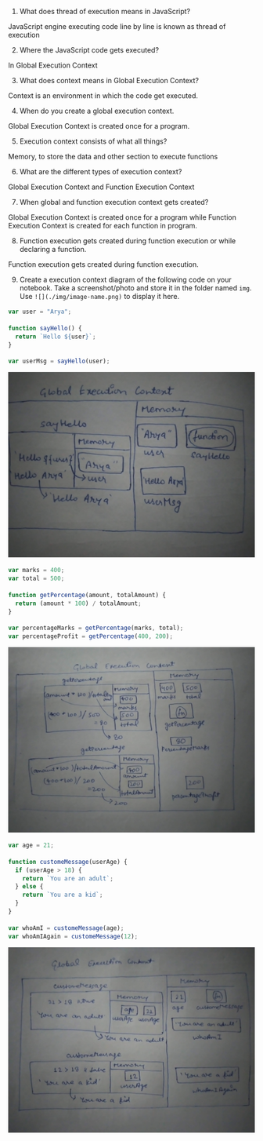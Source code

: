 1. What does thread of execution means in JavaScript?

JavaScript engine executing code line by line is known as thread of execution

2. Where the JavaScript code gets executed?

In Global Execution Context

3. What does context means in Global Execution Context?

Context is an environment in which the code get executed.

4. When do you create a global execution context.

Global Execution Context is created once for a program.

5. Execution context consists of what all things?

Memory, to store the data and other section to execute functions

6. What are the different types of execution context?

Global Execution Context and Function Execution Context

7. When global and function execution context gets created?

Global Execution Context is created once for a program while Function Execution Context is created for each function in program.

8. Function execution gets created during function execution or while declaring a function.

Function execution gets created during function execution.

9. Create a execution context diagram of the following code on your notebook. Take a screenshot/photo and store it in the folder named `img`. Use `![](./img/image-name.png)` to display it here.

```js
var user = "Arya";

function sayHello() {
  return `Hello ${user}`;
}

var userMsg = sayHello(user);
```

<!-- Put your image here -->

![](./img/01.jpg)

```js
var marks = 400;
var total = 500;

function getPercentage(amount, totalAmount) {
  return (amount * 100) / totalAmount;
}

var percentageMarks = getPercentage(marks, total);
var percentageProfit = getPercentage(400, 200);
```

<!-- Put your image here -->

![](./img/02.jpg)

```js
var age = 21;

function customeMessage(userAge) {
  if (userAge > 18) {
    return `You are an adult`;
  } else {
    return `You are a kid`;
  }
}

var whoAmI = customeMessage(age);
var whoAmIAgain = customeMessage(12);
```

<!-- Put your image here -->

![](./img/03.jpg)
